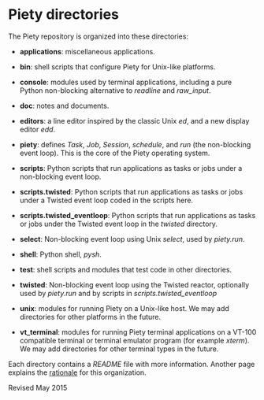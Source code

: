 
Piety directories
=================

The Piety repository is organized into these directories:

- **applications**: miscellaneous applications.

- **bin**: shell scripts that configure Piety for Unix-like platforms.

- **console**: modules used by terminal applications, including a pure
    Python non-blocking alternative to *readline* and *raw_input*.

- **doc**: notes and documents.

- **editors**: a line editor inspired by the classic Unix *ed*, and a
    new display editor *edd*.

- **piety**: defines *Task*, *Job*, *Session*, *schedule*, and *run*
    (the non-blocking event loop).  This is the core of the Piety
    operating system.

- **scripts**: Python scripts that run applications as tasks or jobs
    under a non-blocking event loop.

- **scripts.twisted**: Python scripts that run applications as tasks or jobs
    under a Twisted event loop coded in the scripts here.

- **scripts.twisted_eventloop**: Python scripts that run applications
    as tasks or jobs under the Twisted event loop in the *twisted* directory.

- **select**: Non-blocking event loop using Unix *select*, used by *piety.run*.

- **shell**: Python shell, *pysh*.

- **test**: shell scripts and modules that test code in other
     directories.

- **twisted**: Non-blocking event loop using the Twisted reactor, optionally 
     used by *piety.run* and by scripts in *scripts.twisted_eventloop*

- **unix**: modules for running Piety on a Unix-like host.
     We may add directories for other platforms in the future.

- **vt_terminal**: modules for running Piety terminal applications on
    a VT-100 compatible terminal or terminal emulator program (for
    example *xterm*).  We may add directories for other terminal types in
    the future.

Each directory contains a *README* file with more information.
Another page explains the [rationale](structure.md) for this organization.

Revised May 2015

